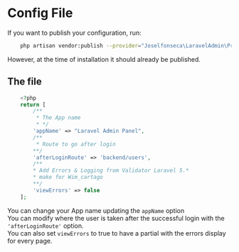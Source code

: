 # Config File

If you want to publish your configuration, run:

```bash
    php artisan vendor:publish --provider="Joselfonseca\LaravelAdmin\Providers\LaravelAdminServiceProvider"
```
However, at the time of installation it should already be published.

## The file

```php
    <?php
    return [
        /**
         * The App name
         * */
        'appName' => "Laravel Admin Panel",
        /**
         * Route to go after login
        **/ 
        'afterLoginRoute' => 'backend/users',
        /**
        * Add Errors & Logging from Validator Laravel 5.*
        * make for Wim_cartago
        **/
        'viewErrors' => false
    ];
```
You can change your App name updating the `appName` option<br />
You can modify where the user is taken after the successful login with the `'afterLoginRoute'` option. <br />
You can also set `viewErrors` to true to have a partial with the errors display for every page. 